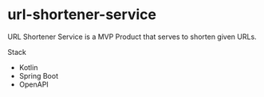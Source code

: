 # url-shortener-service
URL Shortener Service is a MVP Product that serves to shorten given URLs. 

Stack
 - Kotlin
 - Spring Boot
 - OpenAPI
